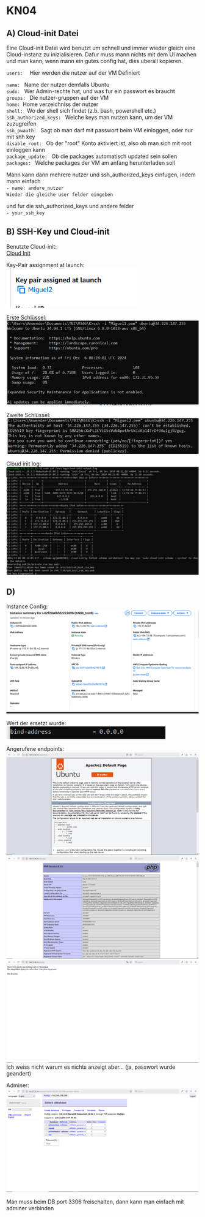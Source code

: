# KN04

## A) Cloud-init Datei

Eine Cloud-init Datei wird benutzt um schnell und immer wieder gleich eine Cloud-instanz zu inizialisieren. Dafur muss mann nichts mit dem UI machen und man kann, wenn mann ein gutes config hat, dies uberall kopieren.

`users:  ` Hier werden die nutzer auf der VM Definiert<br>

`name: ` Name der nutzer demfalls Ubuntu <br>
`sudo: ` Wer Admin-rechte hat, und was fur ein passwort es braucht <br>
`groups: ` Die nutzer-gruppen auf der VM <br>
`home: `Home verzeichniss der nutzer <br>
`shell: ` Wo der shell sich findet (z.b. bash, powershell etc.) <br>
`ssh_authorized_keys: ` Welche keys man nutzen kann, um der VM zuzugreifen <br>
`ssh_pwauth: ` Sagt ob man darf mit passwort beim VM einloggen, oder nur mit shh key <br>
`disable_root: ` Ob der "root" Konto aktiviert ist, also ob man sich mit root einloggen kann <br>
`package_update: ` Ob die packages automatisch updated sein sollen <br>
`packages: ` Welche packages der VM am anfang herunterladen soll <br>

Mann kann dann mehrere nutzer und ssh_authorized_keys einfugen, indem mann einfach <br>
`- name: andere_nutzer` <br>
`Wieder die gleiche user felder eingeben`

und fur die ssh_authorized_keys und andere felder <br>
`- your_ssh_key`


## B) SSH-Key und Cloud-init

Benutzte Cloud-init: <br>
[Cloud Init](./cloud-init.yaml)

Key-Pair assignment at launch: <br>
![Key-Pair](./assets/key-pair-assignment.png)

Erste Schlüssel: <br>
![First key](./assets/Allowed%20key%201.png)

Zweite Schlüssel: <br>
![Second key](./assets/Denied%20key%202.png)


Cloud init log: <br>
![Cloud init](./assets/cloud-init-log.png)

## D)

Instance Config:
![Instance config](./assets/instance%20info.png)

Wert der ersetzt wurde: <br>
![Ersetzte wert](./assets/Bind-Address-replaced-key.png)

Angerufene endpoints:
![index](./assets/index.png)
![info](./assets/info.png)
![db](./assets/db.png)
Ich weiss nicht warum es nichts anzeigt aber... (ja, passwort wurde geandert)

Adminer:
![adminer login](./assets/Working%20adminer.png)

Man muss beim DB port 3306 freischalten, dann kann man einfach mit adminer verbinden
